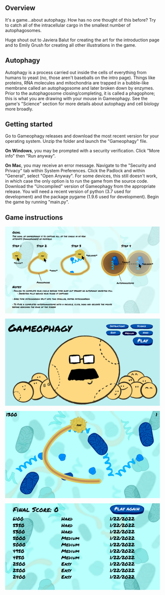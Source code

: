 ## Overview

It's a game...about autophagy. How has no one thought of this before? Try to catch all of the intracellular cargo in the smallest number of autophagosomes.

Huge shout out to Javiera Balut for creating the art for the introduction page and to Emily Grush for creating all other illustrations in the game.

##  Autophagy

Autophagy is a process carried out inside the cells of everything from humans to yeast (no, those aren't baseballs on the intro page). Things like proteins, RNA molecules and mitochondria are trapped in a bubble-like membrane called an autophagosome and later broken down by enzymes. Prior to the autophagosome closing/completing, it is called a phagophore; this is what you are drawing with your mouse in Gameophagy. See the game's "Science" section for more details about autophagy and cell biology more broadly.

## Getting started

Go to Gameophagy releases and download the most recent version for your operating system. Unzip the folder and launch the "Gameophagy" file.


**On Windows**, you may be prompted with a security verification. Click "More info" then "Run anyway".

**On Mac**, you may receive an error message. Navigate to the "Security and Privacy" tab within System Preferences. Click the Padlock and within "General", select "Open Anyway". For some devices, this still doesn't work, in which case the only option is to run the game from the source code. Download the "Uncompiled" version of Gameophagy from the appropriate release. You will need a recent version of python (3.7 used for development) and the package pygame (1.9.6 used for development). Begin the game by running "main.py".

## Game instructions
![](./images/instructions.png)

![](./images/intro_page.png)

![](./images/game_loop_page.png)

![](./images/score_page.png)
